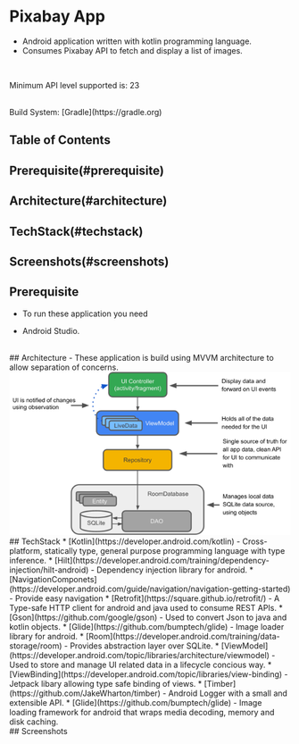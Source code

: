 # Pixabay App
- Android  application written with kotlin programming language.
- Consumes  Pixabay API to fetch and display a list of images.
<br>

Minimum API level supported is: 23

<br>
Build System: [Gradle](https://gradle.org)

## Table of Contents
## Prerequisite(#prerequisite)
## Architecture(#architecture)
## TechStack(#techstack)
## Screenshots(#screenshots)

## Prerequisite
- To run these application you need 
* Android Studio.
<br>
## Architecture
- These application is build using MVVM architecture to allow separation of concerns.
<img src="assets/architecture.png">
<br>
## TechStack
* [Kotlin](https://developer.android.com/kotlin) - Cross-platform, statically type, general purpose programming language with type inference.
* [Hilt](https://developer.android.com/training/dependency-injection/hilt-android) - Dependency injection library for android.
* [NavigationComponets](https://developer.android.com/guide/navigation/navigation-getting-started) - Provide easy navigation
* [Retrofit](https://square.github.io/retrofit/) - A Type-safe HTTP client for android and java used to consume REST APIs.
* [Gson](https://github.com/google/gson) - Used to convert Json to java and kotlin objects.
* [Glide](https://github.com/bumptech/glide) - Image loader library for android.
* [Room](https://developer.android.com/training/data-storage/room) -  Provides abstraction layer over SQLite.  
* [ViewModel](https://developer.android.com/topic/libraries/architecture/viewmodel) - Used to store and manage UI related data in a lifecycle concious way.
* [ViewBinding](https://developer.android.com/topic/libraries/view-binding) - Jetpack libary allowing type safe binding of views.
* [Timber](https://github.com/JakeWharton/timber) - Android Logger with a small and extensible API.
* [Glide](https://github.com/bumptech/glide) - Image loading framework for android that wraps media decoding, memory and disk caching.
<br>
## Screenshots
<img src="">
<img src="">
